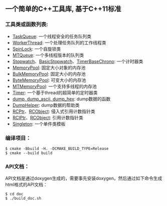 ## 一个简单的C++工具库, 基于C++11标准

### 工具类或函数列表:

- [TaskQueue](code/include/TaskQueue.hpp): 一个线程安全的任务队列类
- [WorkerThread](code/include/WorkerThread.hpp): 一个处理任务队列的工作线程类
- [SpinLock](code/include/SpinLock.hpp): 一个自旋锁类
- [MTQueue](code/include/MTQueue.hpp): 一个多线程版本的队列类
- [Stopwatch](code/include/Stopwatch.hpp)、[BasicStopwatch](code/include/BasicStopwatch.hpp)、[TimerBaseChrono](code/include/TimerBaseChrono.hpp): 一个计时器类
- [MemoryPool](code/include/MemoryPool.hpp): 固定大小对象的内存池
- [BulkMemoryPool](code/include/BulkMemoryPool.hpp): 固定大小的内存池
- [ByteMemoryPool](code/include/ByteMemoryPool.hpp): 可变大小的内存池
- [MTMemoryPool](code/include/MTMemoryPool.hpp): 一个支持多线程的内存池
- [Timer](code/include/Timer.hpp): 一个基于thread的超简单的定时器类
- [dump, dump_ascii, dump_hex](code/include/dump_functions.hpp): dump数据的函数
- [DumpHelper](code/include/DumpHelper.hpp): dump数据的帮助类
- [RCPtr](code/include/RCPtr.hpp)、[RCObject](code/include/RCObject.hpp): 侵入式引用计数指针类
- [RCIPtr](code/include/RCIPtr.hpp)、[RCObject](code/include/RCObject.hpp): 引用计数指针类
- [Singleton](code/include/Singleton.hpp): 一个单件类模板

### 编译项目：

```shell
$ cmake -Bbuild -H. -DCMAKE_BUILD_TYPE=Release  
$ cmake --build build
```

### API文档：

API文档是通过doxygen生成的，需要事先安装doxygen，然后通过如下命令生成html格式的API文档：

```shell
$ cd doc
$ ./build_doc.sh
```

